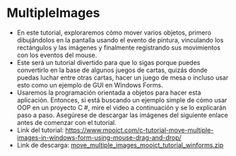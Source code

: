 # MultipleImages

- En este tutorial, exploraremos cómo mover varios objetos, primero dibujándolos en la pantalla usando el evento de pintura, vinculando los rectángulos y las imágenes y finalmente registrando sus movimientos con los eventos del mouse.
- Este será un tutorial divertido para que lo sigas porque puedes convertirlo en la base de algunos juegos de cartas, quizás donde puedas luchar entre otras cartas, hacer un juego de mesa o incluso usar esto como un ejemplo de GUI en Windows Forms.
- Usaremos la programación orientada a objetos para hacer esta aplicación. Entonces, si está buscando un ejemplo simple de cómo usar OOP en un proyecto C #, mire el video a continuación y se lo explicarán paso a paso. Asegúrese de descargar las imágenes del siguiente enlace antes de comenzar con el tutorial.
- Link del tutorial: https://www.mooict.com/c-tutorial-move-multiple-images-in-windows-form-using-mouse-drag-and-drop/
- Link de descarga: [move_multiple_images_mooict_tutorial_winforms.zip](https://github.com/MARSFOREVER472/MultipleImages/files/12175559/move_multiple_images_mooict_tutorial_winforms.zip)
